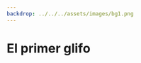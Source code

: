 ```yaml
---
backdrop: ../../../assets/images/bg1.png
---
```


# El primer glifo

<Item id="10"/>

<Page url="11" instructions="Al consultar su guía, se sorprende al ver una coincidencia exacta: este glifo significa 'jaguar'." action="Seguir" condition="10" />
